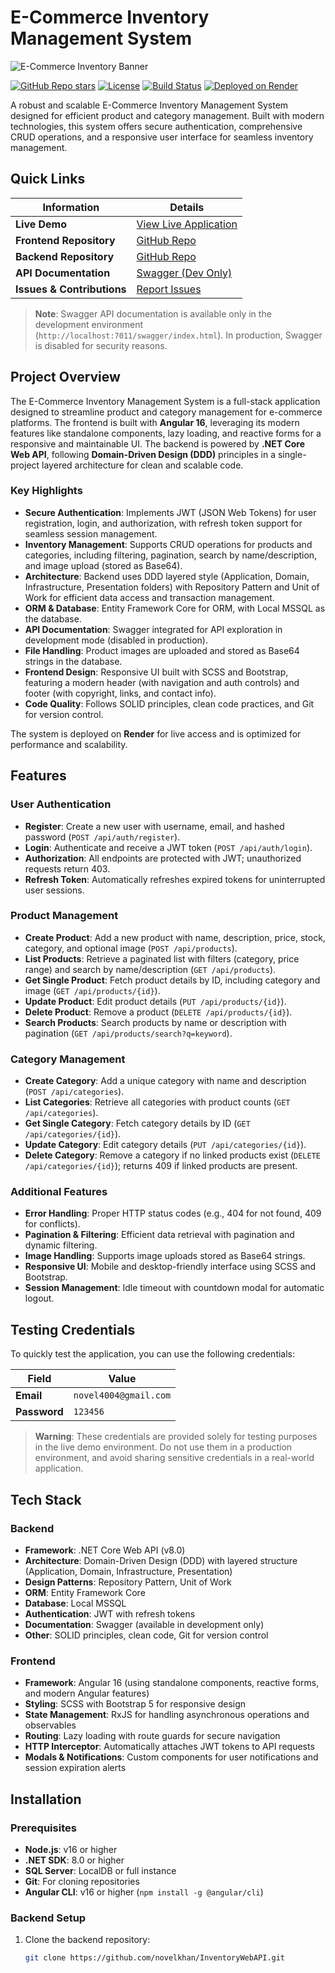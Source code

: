 # E-Commerce Inventory Management System

![E-Commerce Inventory Banner](https://static.vecteezy.com/system/resources/thumbnails/012/494/550/small_2x/inventory-control-system-concept-professional-manager-and-worker-are-checking-goods-and-stock-supply-inventory-management-with-goods-demand-vector.jpg)

[![GitHub Repo stars](https://img.shields.io/github/stars/novelkhan/InventoryFrontend?style=social)](https://github.com/novelkhan/InventoryFrontend)
[![License](https://img.shields.io/badge/license-MIT-blue.svg)](LICENSE)
[![Build Status](https://img.shields.io/badge/build-passing-brightgreen)](https://github.com/novelkhan/InventoryFrontend/actions)
[![Deployed on Render](https://img.shields.io/badge/deployed_on-Render-blueviolet)](https://inventoryfrontend-jcw0.onrender.com)

A robust and scalable E-Commerce Inventory Management System designed for efficient product and category management. Built with modern technologies, this system offers secure authentication, comprehensive CRUD operations, and a responsive user interface for seamless inventory management.

## Quick Links

| Information                  | Details                                                                 |
|------------------------------|-------------------------------------------------------------------------|
| **Live Demo**                | [View Live Application](https://inventoryfrontend-jcw0.onrender.com)    |
| **Frontend Repository**      | [GitHub Repo](https://github.com/novelkhan/InventoryFrontend.git)       |
| **Backend Repository**       | [GitHub Repo](https://github.com/novelkhan/InventoryWebAPI.git)         |
| **API Documentation**        | [Swagger (Dev Only)](http://localhost:7011/swagger/index.html)          |
| **Issues & Contributions**   | [Report Issues](https://github.com/novelkhan/InventoryFrontend/issues)  |

> **Note**: Swagger API documentation is available only in the development environment (`http://localhost:7011/swagger/index.html`). In production, Swagger is disabled for security reasons.

## Project Overview

The E-Commerce Inventory Management System is a full-stack application designed to streamline product and category management for e-commerce platforms. The frontend is built with **Angular 16**, leveraging its modern features like standalone components, lazy loading, and reactive forms for a responsive and maintainable UI. The backend is powered by **.NET Core Web API**, following **Domain-Driven Design (DDD)** principles in a single-project layered architecture for clean and scalable code.

### Key Highlights
- **Secure Authentication**: Implements JWT (JSON Web Tokens) for user registration, login, and authorization, with refresh token support for seamless session management.
- **Inventory Management**: Supports CRUD operations for products and categories, including filtering, pagination, search by name/description, and image upload (stored as Base64).
- **Architecture**: Backend uses DDD layered style (Application, Domain, Infrastructure, Presentation folders) with Repository Pattern and Unit of Work for efficient data access and transaction management.
- **ORM & Database**: Entity Framework Core for ORM, with Local MSSQL as the database.
- **API Documentation**: Swagger integrated for API exploration in development mode (disabled in production).
- **File Handling**: Product images are uploaded and stored as Base64 strings in the database.
- **Frontend Design**: Responsive UI built with SCSS and Bootstrap, featuring a modern header (with navigation and auth controls) and footer (with copyright, links, and contact info).
- **Code Quality**: Follows SOLID principles, clean code practices, and Git for version control.

The system is deployed on **Render** for live access and is optimized for performance and scalability.

## Features

### User Authentication
- **Register**: Create a new user with username, email, and hashed password (`POST /api/auth/register`).
- **Login**: Authenticate and receive a JWT token (`POST /api/auth/login`).
- **Authorization**: All endpoints are protected with JWT; unauthorized requests return 403.
- **Refresh Token**: Automatically refreshes expired tokens for uninterrupted user sessions.

### Product Management
- **Create Product**: Add a new product with name, description, price, stock, category, and optional image (`POST /api/products`).
- **List Products**: Retrieve a paginated list with filters (category, price range) and search by name/description (`GET /api/products`).
- **Get Single Product**: Fetch product details by ID, including category and image (`GET /api/products/{id}`).
- **Update Product**: Edit product details (`PUT /api/products/{id}`).
- **Delete Product**: Remove a product (`DELETE /api/products/{id}`).
- **Search Products**: Search products by name or description with pagination (`GET /api/products/search?q=keyword`).

### Category Management
- **Create Category**: Add a unique category with name and description (`POST /api/categories`).
- **List Categories**: Retrieve all categories with product counts (`GET /api/categories`).
- **Get Single Category**: Fetch category details by ID (`GET /api/categories/{id}`).
- **Update Category**: Edit category details (`PUT /api/categories/{id}`).
- **Delete Category**: Remove a category if no linked products exist (`DELETE /api/categories/{id}`); returns 409 if linked products are present.

### Additional Features
- **Error Handling**: Proper HTTP status codes (e.g., 404 for not found, 409 for conflicts).
- **Pagination & Filtering**: Efficient data retrieval with pagination and dynamic filtering.
- **Image Handling**: Supports image uploads stored as Base64 strings.
- **Responsive UI**: Mobile and desktop-friendly interface using SCSS and Bootstrap.
- **Session Management**: Idle timeout with countdown modal for automatic logout.

## Testing Credentials

To quickly test the application, you can use the following credentials:

| Field       | Value                     |
|-------------|---------------------------|
| **Email**   | `novel4004@gmail.com`     |
| **Password**| `123456`                  |

> **Warning**: These credentials are provided solely for testing purposes in the live demo environment. Do not use them in a production environment, and avoid sharing sensitive credentials in a real-world application.

## Tech Stack

### Backend
- **Framework**: .NET Core Web API (v8.0)
- **Architecture**: Domain-Driven Design (DDD) with layered structure (Application, Domain, Infrastructure, Presentation)
- **Design Patterns**: Repository Pattern, Unit of Work
- **ORM**: Entity Framework Core
- **Database**: Local MSSQL
- **Authentication**: JWT with refresh tokens
- **Documentation**: Swagger (available in development only)
- **Other**: SOLID principles, clean code, Git for version control

### Frontend
- **Framework**: Angular 16 (using standalone components, reactive forms, and modern Angular features)
- **Styling**: SCSS with Bootstrap 5 for responsive design
- **State Management**: RxJS for handling asynchronous operations and observables
- **Routing**: Lazy loading with route guards for secure navigation
- **HTTP Interceptor**: Automatically attaches JWT tokens to API requests
- **Modals & Notifications**: Custom components for user notifications and session expiration alerts

## Installation

### Prerequisites
- **Node.js**: v16 or higher
- **.NET SDK**: 8.0 or higher
- **SQL Server**: LocalDB or full instance
- **Git**: For cloning repositories
- **Angular CLI**: v16 or higher (`npm install -g @angular/cli`)

### Backend Setup
1. Clone the backend repository:
   ```bash
   git clone https://github.com/novelkhan/InventoryWebAPI.git
